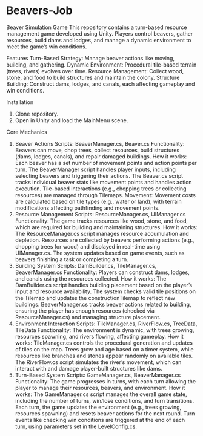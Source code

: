 # Beavers-Job
Beaver Simulation Game
This repository contains a turn-based resource management game developed using Unity. Players control beavers, gather resources, build dams and lodges, and manage a dynamic environment to meet the game’s win conditions.

Features
Turn-Based Strategy: Manage beaver actions like moving, building, and gathering.
Dynamic Environment: Procedural tile-based terrain (trees, rivers) evolves over time.
Resource Management: Collect wood, stone, and food to build structures and maintain the colony.
Structure Building: Construct dams, lodges, and canals, each affecting gameplay and win conditions.

Installation
1. Clone repository.
2. Open in Unity and load the MainMenu scene.

Core Mechanics

1. Beaver Actions
Scripts: BeaverManager.cs, Beaver.cs
Functionality: Beavers can move, chop trees, collect resources, build structures (dams, lodges, canals), and repair damaged buildings.
How it works: Each beaver has a set number of movement points and action points per turn. The BeaverManager script handles player inputs, including selecting beavers and triggering their actions. The Beaver.cs script tracks individual beaver stats like movement points and handles action execution. Tile-based interactions (e.g., chopping trees or collecting resources) are managed through Tilemaps.
Movement: Movement costs are calculated based on tile types (e.g., water or land), with terrain modifications affecting pathfinding and movement points.
2. Resource Management
Scripts: ResourceManager.cs, UIManager.cs
Functionality: The game tracks resources like wood, stone, and food, which are required for building and maintaining structures.
How it works: The ResourceManager.cs script manages resource accumulation and depletion. Resources are collected by beavers performing actions (e.g., chopping trees for wood) and displayed in real-time using UIManager.cs. The system updates based on game events, such as beavers finishing a task or completing a turn.
3. Building System
Scripts: DamBuilder.cs, TileManager.cs, BeaverManager.cs
Functionality: Players can construct dams, lodges, and canals using the resources collected.
How it works: The DamBuilder.cs script handles building placement based on the player’s input and resource availability. The system checks valid tile positions on the Tilemap and updates the constructionTilemap to reflect new buildings. BeaverManager.cs tracks beaver actions related to building, ensuring the player has enough resources (checked via ResourceManager.cs) and managing structure placement.
4. Environment Interaction
Scripts: TileManager.cs, RiverFlow.cs, TreeData, TileData
Functionality: The environment is dynamic, with trees growing, resources spawning, and rivers flowing, affecting gameplay.
How it works: TileManager.cs controls the procedural generation and updates of tiles on the map. Trees grow and age based on a timer system, while resources like branches and stones appear randomly on available tiles. The RiverFlow.cs script simulates the river’s movement, which can interact with and damage player-built structures like dams.
5. Turn-Based System
Scripts: GameManager.cs, BeaverManager.cs
Functionality: The game progresses in turns, with each turn allowing the player to manage their resources, beavers, and environment.
How it works: The GameManager.cs script manages the overall game state, including the number of turns, win/lose conditions, and turn transitions. Each turn, the game updates the environment (e.g., trees growing, resources spawning) and resets beaver actions for the next round. Turn events like checking win conditions are triggered at the end of each turn, using parameters set in the LevelConfig.cs.
